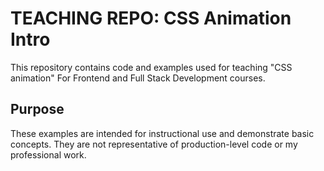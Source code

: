 # TEACHING REPO: CSS Animation Intro
This repository contains code and examples used for teaching "CSS animation" For Frontend and Full Stack Development courses.

## Purpose
These examples are intended for instructional use and demonstrate basic concepts. They are not representative of production-level code or my professional work.
